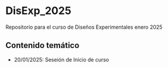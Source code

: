 # DisExp_2025
Repositorio para el curso de Diseños Experimentales enero 2025

## Contenido temático 
- 20/01/2025: Seseión de Inicio de curso

